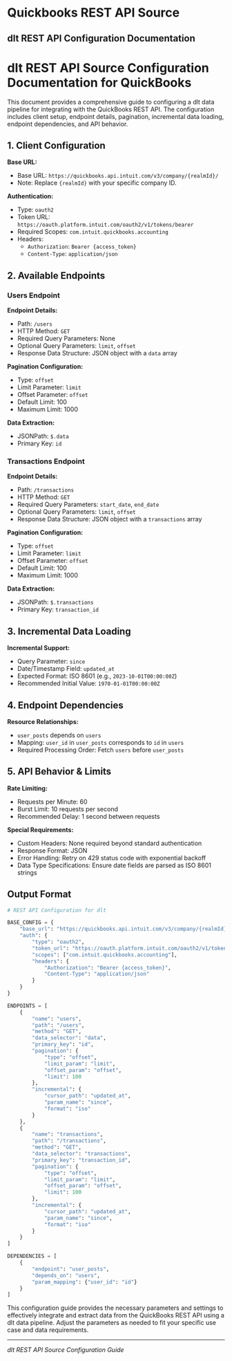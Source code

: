 # Quickbooks REST API Source

## dlt REST API Configuration Documentation

# dlt REST API Source Configuration Documentation for QuickBooks

This document provides a comprehensive guide to configuring a dlt data pipeline for integrating with the QuickBooks REST API. The configuration includes client setup, endpoint details, pagination, incremental data loading, endpoint dependencies, and API behavior.

## 1. Client Configuration

**Base URL:**
- Base URL: `https://quickbooks.api.intuit.com/v3/company/{realmId}/`
- Note: Replace `{realmId}` with your specific company ID.

**Authentication:**
- Type: `oauth2`
- Token URL: `https://oauth.platform.intuit.com/oauth2/v1/tokens/bearer`
- Required Scopes: `com.intuit.quickbooks.accounting`
- Headers:
  - `Authorization`: `Bearer {access_token}`
  - `Content-Type`: `application/json`

## 2. Available Endpoints

### Users Endpoint

**Endpoint Details:**
- Path: `/users`
- HTTP Method: `GET`
- Required Query Parameters: None
- Optional Query Parameters: `limit`, `offset`
- Response Data Structure: JSON object with a `data` array

**Pagination Configuration:**
- Type: `offset`
- Limit Parameter: `limit`
- Offset Parameter: `offset`
- Default Limit: 100
- Maximum Limit: 1000

**Data Extraction:**
- JSONPath: `$.data`
- Primary Key: `id`

### Transactions Endpoint

**Endpoint Details:**
- Path: `/transactions`
- HTTP Method: `GET`
- Required Query Parameters: `start_date`, `end_date`
- Optional Query Parameters: `limit`, `offset`
- Response Data Structure: JSON object with a `transactions` array

**Pagination Configuration:**
- Type: `offset`
- Limit Parameter: `limit`
- Offset Parameter: `offset`
- Default Limit: 100
- Maximum Limit: 1000

**Data Extraction:**
- JSONPath: `$.transactions`
- Primary Key: `transaction_id`

## 3. Incremental Data Loading

**Incremental Support:**
- Query Parameter: `since`
- Date/Timestamp Field: `updated_at`
- Expected Format: ISO 8601 (e.g., `2023-10-01T00:00:00Z`)
- Recommended Initial Value: `1970-01-01T00:00:00Z`

## 4. Endpoint Dependencies

**Resource Relationships:**
- `user_posts` depends on `users`
- Mapping: `user_id` in `user_posts` corresponds to `id` in `users`
- Required Processing Order: Fetch `users` before `user_posts`

## 5. API Behavior & Limits

**Rate Limiting:**
- Requests per Minute: 60
- Burst Limit: 10 requests per second
- Recommended Delay: 1 second between requests

**Special Requirements:**
- Custom Headers: None required beyond standard authentication
- Response Format: JSON
- Error Handling: Retry on 429 status code with exponential backoff
- Data Type Specifications: Ensure date fields are parsed as ISO 8601 strings

## Output Format

```python
# REST API Configuration for dlt

BASE_CONFIG = {
    "base_url": "https://quickbooks.api.intuit.com/v3/company/{realmId}/",
    "auth": {
        "type": "oauth2",
        "token_url": "https://oauth.platform.intuit.com/oauth2/v1/tokens/bearer",
        "scopes": ["com.intuit.quickbooks.accounting"],
        "headers": {
            "Authorization": "Bearer {access_token}",
            "Content-Type": "application/json"
        }
    }
}

ENDPOINTS = [
    {
        "name": "users",
        "path": "/users",
        "method": "GET",
        "data_selector": "data",
        "primary_key": "id",
        "pagination": {
            "type": "offset",
            "limit_param": "limit",
            "offset_param": "offset",
            "limit": 100
        },
        "incremental": {
            "cursor_path": "updated_at",
            "param_name": "since",
            "format": "iso"
        }
    },
    {
        "name": "transactions",
        "path": "/transactions",
        "method": "GET",
        "data_selector": "transactions",
        "primary_key": "transaction_id",
        "pagination": {
            "type": "offset",
            "limit_param": "limit",
            "offset_param": "offset",
            "limit": 100
        },
        "incremental": {
            "cursor_path": "updated_at",
            "param_name": "since",
            "format": "iso"
        }
    }
]

DEPENDENCIES = [
    {
        "endpoint": "user_posts", 
        "depends_on": "users",
        "param_mapping": {"user_id": "id"}
    }
]
```

This configuration guide provides the necessary parameters and settings to effectively integrate and extract data from the QuickBooks REST API using a dlt data pipeline. Adjust the parameters as needed to fit your specific use case and data requirements.

---
*dlt REST API Source Configuration Guide*